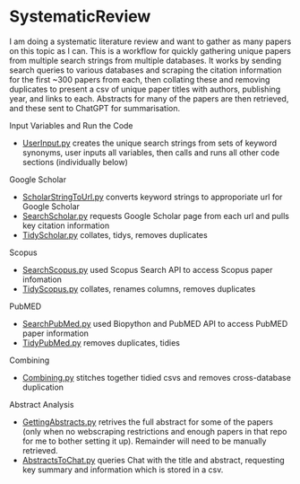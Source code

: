 # SystematicReview

I am doing a systematic literature review and want to gather as many papers on this topic as I can. This is a workflow for quickly gathering unique papers from multiple search strings from multiple databases. It works by sending search queries to various databases and scraping the citation information for the first ~300 papers from each, then collating these and removing duplicates to present a csv of unique paper titles with authors, publishing year, and links to each. Abstracts for many of the papers are then retrieved, and these sent to ChatGPT for summarisation.

Input Variables and Run the Code
* [UserInput.py](https://github.com/OakAlice/SystematicReview/blob/main/UserInput.py) creates the unique search strings from sets of keyword synonyms, user inputs all variables, then calls and runs all other code sections (individually below)

Google Scholar
* [ScholarStringToUrl.py](https://github.com/OakAlice/SystematicReview/blob/main/ScholarStringToUrl.py) converts keyword strings to approporiate url for Google Scholar
* [SearchScholar.py](https://github.com/OakAlice/SystematicReview/blob/main/SearchScholar.py) requests Google Scholar page from each url and pulls key citation information
* [TidyScholar.py](https://github.com/OakAlice/SystematicReview/blob/main/TidyScholar.py) collates, tidys, removes duplicates

Scopus
* [SearchScopus.py](https://github.com/OakAlice/SystematicReview/blob/main/SearchScopus.py) used Scopus Search API to access Scopus paper infomation
* [TidyScopus.py](https://github.com/OakAlice/SystematicReview/blob/main/TidyScopus.py) collates, renames columns, removes duplicates

PubMED
* [SearchPubMed.py](https://github.com/OakAlice/SystematicReview/blob/main/SearchPubMed.py) used Biopython and PubMED API to access PubMED paper information
* [TidyPubMed.py](https://github.com/OakAlice/SystematicReview/blob/main/TidyPubMed.py) removes duplicates, tidies

Combining
* [Combining.py](https://github.com/OakAlice/SystematicReview/blob/main/Combining.py) stitches together tidied csvs and removes cross-database duplication

Abstract Analysis
* [GettingAbstracts.py](https://github.com/OakAlice/SystematicReview/blob/main/GettingAbstracts.py) retrives the full abstract for some of the papers (only when no webscraping restrictions and enough papers in that repo for me to bother setting it up). Remainder will need to be manually retrieved.
* [AbstractsToChat.py](https://github.com/OakAlice/SystematicReview/blob/main/AbstractsToChat.py) queries Chat with the title and abstract, requesting key summary and information which is stored in a csv.
